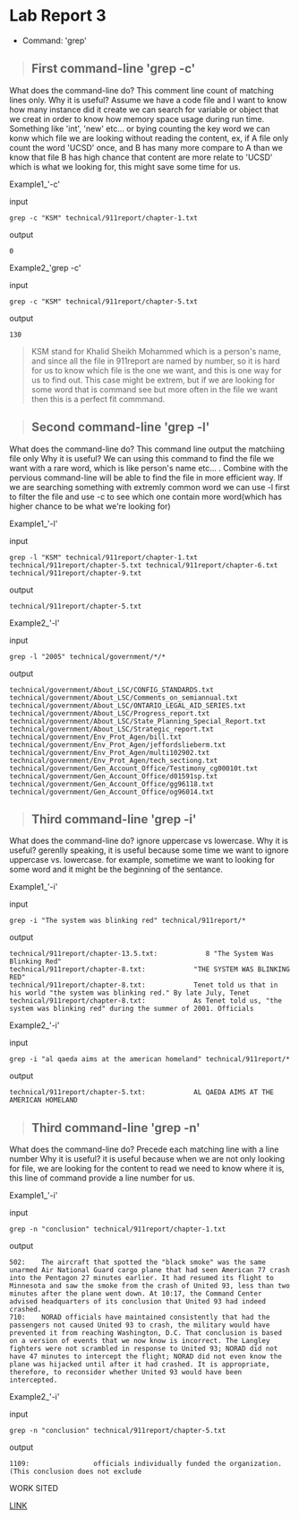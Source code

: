 

# Lab Report 3

* Command: 'grep'

> ## First command-line 'grep -c'

What does the command-line do?
  This comment line count of matching lines only. 
Why it is useful?
  Assume we have a code file and I want to know how many instance did it create we can search for variable or object that we creat in order to know how memory space usage during run time. 
  Something like 'int', 'new' etc... or bying counting the key word we can konw which file we are looking without reading the content, ex, if A file only count the word 'UCSD' once, and B has
  many more compare to A than we know that file B has high chance that content are more relate to 'UCSD' which is what we looking for, this might save some time for us.
  
  Example1_'-c'
  
  input
  
    
    grep -c "KSM" technical/911report/chapter-1.txt
    
    
  output
  
    0

  Example2_'grep -c'
  
  input
  
   
    grep -c "KSM" technical/911report/chapter-5.txt 
   
    
  output
  
    130
    
    
   >KSM stand for Khalid Sheikh Mohammed which is a person's name, and since all the file in 911report are named by number, so it is hard for us to know which file is the one we want, and this is  one way for us to find out. This case might be extrem, but if we are looking for some word that is command see but more often in the file we want then this is a perfect fit commmand.


    
    

> ## Second command-line 'grep -l'

What does the command-line do?
  This command line output the matchiing file only
Why it is useful?
  We can using this command to find the file we want with a rare word, which is like person's name etc... . Combine with the pervious command-line will be able to find the file in more efficient way. If we are searching something with extremly common word we can use -l first to filter the file and use -c to see which one contain more word(which has higher chance to be what we're looking for)
  
  Example1_'-l'
  
  input
    
    grep -l "KSM" technical/911report/chapter-1.txt technical/911report/chapter-5.txt technical/911report/chapter-6.txt technical/911report/chapter-9.txt 
    
  output
    
    technical/911report/chapter-5.txt 
    
    
  Example2_'-l'
  
  input
    
    grep -l "2005" technical/government/*/*
    
  output
  
    technical/government/About_LSC/CONFIG_STANDARDS.txt
    technical/government/About_LSC/Comments_on_semiannual.txt
    technical/government/About_LSC/ONTARIO_LEGAL_AID_SERIES.txt
    technical/government/About_LSC/Progress_report.txt
    technical/government/About_LSC/State_Planning_Special_Report.txt
    technical/government/About_LSC/Strategic_report.txt
    technical/government/Env_Prot_Agen/bill.txt
    technical/government/Env_Prot_Agen/jeffordslieberm.txt
    technical/government/Env_Prot_Agen/multi102902.txt
    technical/government/Env_Prot_Agen/tech_sectiong.txt
    technical/government/Gen_Account_Office/Testimony_cg00010t.txt
    technical/government/Gen_Account_Office/d01591sp.txt
    technical/government/Gen_Account_Office/gg96118.txt
    technical/government/Gen_Account_Office/og96014.txt
  
  
  
> ## Third command-line 'grep -i'

What does the command-line do?
  ignore uppercase vs lowercase.
Why it is useful?
  gerenlly speaking, it is useful because some time we want to ignore uppercase vs. lowercase. for example, sometime we want to looking for some word and it might be the beginning of the sentance.
  
  Example1_'-i'
  
  input
    
    grep -i "The system was blinking red" technical/911report/*
    
  output
    
    technical/911report/chapter-13.5.txt:            8 "The System Was Blinking Red"
    technical/911report/chapter-8.txt:            "THE SYSTEM WAS BLINKING RED"
    technical/911report/chapter-8.txt:            Tenet told us that in his world "the system was blinking red." By late July, Tenet
    technical/911report/chapter-8.txt:            As Tenet told us, "the system was blinking red" during the summer of 2001. Officials
    
    
  Example2_'-i'
  
  input
    
    grep -i "al qaeda aims at the american homeland" technical/911report/*
    
  output
  
    technical/911report/chapter-5.txt:            AL QAEDA AIMS AT THE AMERICAN HOMELAND


> ## Third command-line 'grep -n'

What does the command-line do?
  Precede each matching line with a line number
Why it is useful?
  it is useful because when we are not only looking for file, we are looking for the content to read we need to know where it is, this line of command provide a line number for us.
  
  Example1_'-i'
  
  input
    
    grep -n "conclusion" technical/911report/chapter-1.txt
    
  output
    
    502:    The aircraft that spotted the "black smoke" was the same unarmed Air National Guard cargo plane that had seen American 77 crash into the Pentagon 27 minutes earlier. It had resumed its flight to Minnesota and saw the smoke from the crash of United 93, less than two minutes after the plane went down. At 10:17, the Command Center advised headquarters of its conclusion that United 93 had indeed crashed.
    710:    NORAD officials have maintained consistently that had the passengers not caused United 93 to crash, the military would have prevented it from reaching Washington, D.C. That conclusion is based on a version of events that we now know is incorrect. The Langley fighters were not scrambled in response to United 93; NORAD did not have 47 minutes to intercept the flight; NORAD did not even know the plane was hijacked until after it had crashed. It is appropriate, therefore, to reconsider whether United 93 would have been intercepted.
    
    
  Example2_'-i'
  
  input
    
    grep -n "conclusion" technical/911report/chapter-5.txt
    
  output
  
    1109:                officials individually funded the organization. (This conclusion does not exclude
  
  
  WORK SITED
  
  [LINK](https://en.wikibooks.org/wiki/Grep)
  
  
  
  
  
  
  
  
